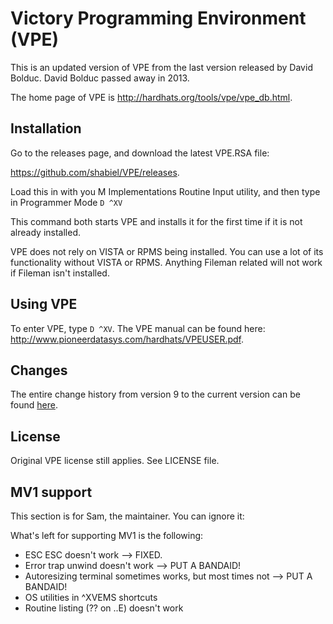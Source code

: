 # Victory Programming Environment (VPE)

This is an updated version of VPE from the last version released by David
Bolduc. David Bolduc passed away in 2013.

The home page of VPE is http://hardhats.org/tools/vpe/vpe_db.html.

## Installation
Go to the releases page, and download the latest VPE.RSA file:

https://github.com/shabiel/VPE/releases.

Load this in with you M Implementations Routine Input utility, and then type
in Programmer Mode `D ^XV`

This command both starts VPE and installs it for the first time if it is not
already installed.

VPE does not rely on VISTA or RPMS being installed. You can use a lot of its functionality without VISTA or RPMS. Anything Fileman related will not work if Fileman isn't installed.

## Using VPE
To enter VPE, type `D ^XV`. The VPE manual can be found here: http://www.pioneerdatasys.com/hardhats/VPEUSER.pdf.

## Changes
The entire change history from version 9 to the current version can be found [here](Changes.md).

## License
Original VPE license still applies. See LICENSE file.

## MV1 support
This section is for Sam, the maintainer. You can ignore it:

What's left for supporting MV1 is the following:
- ESC ESC doesn't work --> FIXED.
- Error trap unwind doesn't work --> PUT A BANDAID!
- Autoresizing terminal sometimes works, but most times not --> PUT A BANDAID!
- OS utilities in ^XVEMS shortcuts
- Routine listing (?? on ..E) doesn't work

